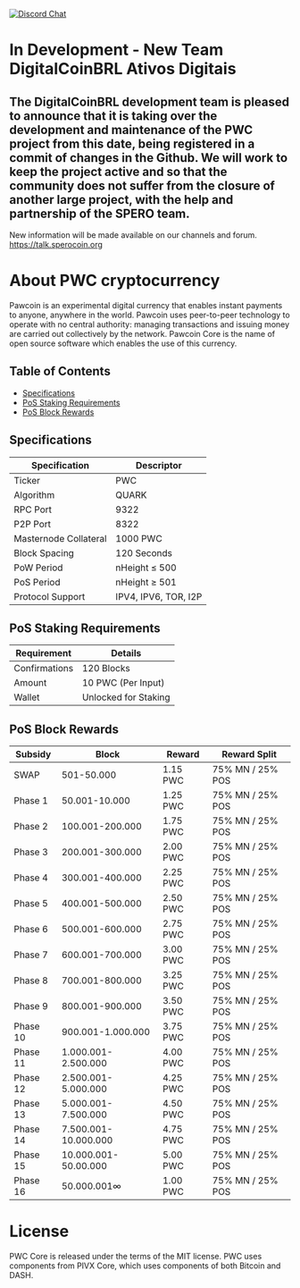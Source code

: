 [![Discord Chat](https://img.shields.io/discord/473618220524240928.svg?style=flat&logo=Discord)](https://discord.gg/RfJjU2w) 

# In Development - New Team DigitalCoinBRL Ativos Digitais
## The DigitalCoinBRL development team is pleased to announce that it is taking over the development and maintenance of the PWC project from this date, being registered in a commit of changes in the Github. We will work to keep the project active and so that the community does not suffer from the closure of another large project, with the help and partnership of the SPERO team. 
New information will be made available on our channels and forum. 
https://talk.sperocoin.org

About PWC cryptocurrency
=====
<p>Pawcoin is an experimental digital currency that enables instant payments to anyone, anywhere in the world. Pawcoin uses peer-to-peer technology to operate with no central authority: managing transactions and issuing money are carried out collectively by the network. Pawcoin Core is the name of open source software which enables the use of this currency.</p>

## Table of Contents
- [Specifications](#specifications)
- [PoS Staking Requirements](#pos-staking-requirements)
- [PoS Block Rewards](#pos-block-rewards)

<a name="specifications"></a>
## Specifications

| Specification         | Descriptor                              |
|-----------------------|-----------------------------------------|
| Ticker                | PWC                                    |
| Algorithm             | QUARK                                   |
| RPC Port              | 9322                                    |
| P2P Port              | 8322                                    |
| Masternode Collateral | 1000 PWC                               |
| Block Spacing         | 120 Seconds                             |
| PoW Period            | nHeight ≤ 500                           |
| PoS Period            | nHeight ≥ 501                           |
| Protocol Support      | IPV4, IPV6, TOR, I2P                    |

<a name="pos-staking-requirements"></a>
## PoS Staking Requirements

| Requirement   | Details              |
|---------------|----------------------|
| Confirmations | 120 Blocks           |
| Amount        | 10 PWC (Per Input)  |
| Wallet        | Unlocked for Staking |

<a name="pos-block-rewards"></a>
## PoS Block Rewards

| Subsidy | Block                   | Reward | Reward Split        |
|---------|-----------------        |--------|---------------------|
| SWAP    | 501-50.000              | 1.15 PWC  | 75% MN / 25% POS | 
| Phase 1 | 50.001-10.000           | 1.25 PWC  | 75% MN / 25% POS | 
| Phase 2 | 100.001-200.000         | 1.75 PWC  | 75% MN / 25% POS | 
| Phase 3 | 200.001-300.000         | 2.00 PWC  | 75% MN / 25% POS | 
| Phase 4 | 300.001-400.000         | 2.25 PWC  | 75% MN / 25% POS | 
| Phase 5 | 400.001-500.000         | 2.50 PWC  | 75% MN / 25% POS |
| Phase 6 | 500.001-600.000         | 2.75 PWC  | 75% MN / 25% POS | 
| Phase 7 | 600.001-700.000         | 3.00 PWC  | 75% MN / 25% POS | 
| Phase 8 | 700.001-800.000         | 3.25 PWC  | 75% MN / 25% POS | 
| Phase 9 | 800.001-900.000         | 3.50 PWC  | 75% MN / 25% POS | 
| Phase 10 | 900.001-1.000.000      | 3.75 PWC  | 75% MN / 25% POS |
| Phase 11 | 1.000.001-2.500.000    | 4.00 PWC  | 75% MN / 25% POS |
| Phase 12 | 2.500.001-5.000.000    | 4.25 PWC  | 75% MN / 25% POS | 
| Phase 13 | 5.000.001-7.500.000    | 4.50 PWC  | 75% MN / 25% POS |
| Phase 14 | 7.500.001-10.000.000   | 4.75 PWC  | 75% MN / 25% POS | 
| Phase 15 | 10.000.001-50.00.000   | 5.00 PWC  | 75% MN / 25% POS | 
| Phase 16 | 50.000.001∞            | 1.00 PWC  | 75% MN / 25% POS |

License
=====

<p>PWC Core is released under the terms of the MIT license. PWC uses components from PIVX Core, which uses components of both Bitcoin and DASH.
